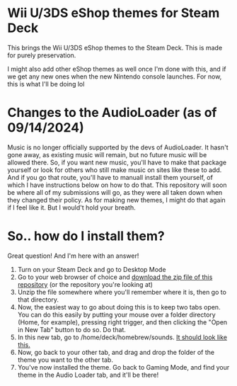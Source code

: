 # Wii U/3DS eShop themes for Steam Deck
This brings the Wii U/3DS eShop themes to the Steam Deck. This is made for purely preservation.

I might also add other eShop themes as well once I'm done with this, and if we get any new ones when the new Nintendo console launches. For now, this is what I'll be doing lol



# Changes to the AudioLoader (as of 09/14/2024)
Music is no longer officially supported by the devs of AudioLoader. It hasn't gone away, as existing music will remain, but no future music will be allowed there. So, if you want new music, you'll have to make that package yourself or look for others who still make music on sites like these to add. And if you go that route, you'll have to manuall install them yourself, of which I have instructions below on how to do that. This repository will soon be where all of my submissions will go, as they were all taken down when they changed their policy. As for making new themes, I might do that again if I feel like it. But I would't hold your breath.

# So.. how do I install them?
Great question! And I'm here with an answer!
1. Turn on your Steam Deck and go to Desktop Mode
2. Go to your web browser of choice and [download the zip file of this repository](https://ibb.co/w4FMMS8) (or the repository you're looking at)
3. Unzip the file somewhere where you'll remember where it is, then go to that directory.
4. Now, the easiest way to go about doing this is to keep two tabs open. You can do this easily by putting your mouse over a folder directory (Home, for example), pressing right trigger, and then clicking the "Open in New Tab" button to do so. Do that.
5. In this new tab, go to /home/deck/homebrew/sounds. [It should look like this.](https://ibb.co/MDv2DbR)
6. Now, go back to your other tab, and drag and drop the folder of the theme you want to the other tab.
7. You've now installed the theme. Go back to Gaming Mode, and find your theme in the Audio Loader tab, and it'll be there!
